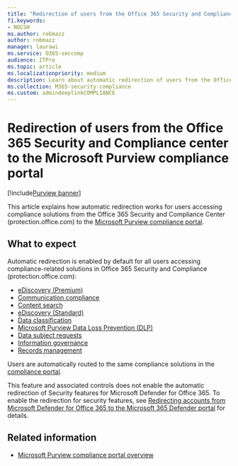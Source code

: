```yaml
---
title: "Redirection of users from the Office 365 Security and Compliance center to the Microsoft Purview compliance portal"
f1.keywords:
- NOCSH
ms.author: robmazz
author: robmazz
manager: laurawi
ms.service: O365-seccomp
audience: ITPro
ms.topic: article
ms.localizationpriority: medium
description: Learn about automatic redirection of users from the Office 365 Security and Compliance center users to the Microsoft Purview compliance portal.
ms.collection: M365-security-compliance
ms.custom: admindeeplinkCOMPLIANCE
---
```


# Redirection of users from the Office 365 Security and Compliance center to the Microsoft Purview compliance portal

[!include[Purview banner](../includes/purview-rebrand-banner.md)]

This article explains how automatic redirection works for users accessing compliance solutions from the Office 365 Security and Compliance Center (protection.office.com) to the <a href="https://go.microsoft.com/fwlink/p/?linkid=2077149" target="_blank">Microsoft Purview compliance portal</a>.

## What to expect

Automatic redirection is enabled by default for all users accessing compliance-related solutions in Office 365 Security and Compliance (protection.office.com):

- [eDiscovery (Premium)](overview-ediscovery-20.md)
- [Communication compliance](communication-compliance.md)
- [Content search](search-for-content.md)
- [eDiscovery (Standard)](get-started-core-ediscovery.md)
- [Data classification](data-classification-overview.md)
- [Microsoft Purview Data Loss Prevention (DLP)](dlp-learn-about-dlp.md)
- [Data subject requests](/compliance/regulatory/gdpr-manage-gdpr-data-subject-requests-with-the-dsr-case-tool)
- [Information governance](manage-data-governance.md)
- [Records management](records-management.md)

Users are automatically routed to the same compliance solutions in the <a href="https://go.microsoft.com/fwlink/p/?linkid=2077149" target="_blank">compliance portal</a>.

This feature and associated controls does not enable the automatic redirection of Security features for Microsoft Defender for Office 365. To enable the redirection for security features, see [Redirecting accounts from Microsoft Defender for Office 365 to the Microsoft 365 Defender portal](/microsoft-365/security/defender/microsoft-365-security-mdo-redirection) for details.

## Related information

- [Microsoft Purview compliance portal overview](/microsoft-365/compliance/microsoft-365-compliance-center)
